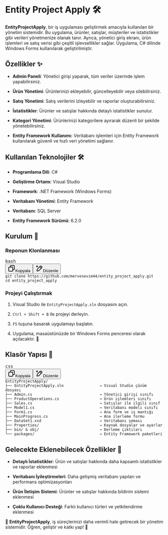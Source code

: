 <h1 data-start="73" data-end="101" class="">Entity Project Apply 🛠️</h1>
<p data-start="102" data-end="463" class=""><strong data-start="102" data-end="124">EntityProjectApply</strong>, bir iş uygulaması geliştirmek amacıyla kullanılan bir yönetim sistemidir. Bu uygulama, ürünler, satışlar, müşteriler ve istatistikler gibi verileri yönetmenize olanak tanır. Ayrıca, yönetici giriş ekranı, ürün işlemleri ve satış verisi gibi çeşitli işlevsellikler sağlar. 
  Uygulama, C# dilinde Windows Forms kullanılarak geliştirilmiştir.</p>
  <h2 data-start="465" data-end="480" class="">Özellikler ✨</h2>
  <ul data-start="482" data-end="1056">
<li data-start="482" data-end="571" class="" style="">
<p data-start="484" data-end="571" class=""><strong data-start="484" data-end="500">Admin Paneli</strong>: Yönetici girişi yaparak, tüm veriler üzerinde işlem yapabilirsiniz.</p>
</li>
<li data-start="572" data-end="657" class="" style="">
<p data-start="574" data-end="657" class=""><strong data-start="574" data-end="591">Ürün Yönetimi</strong>: Ürünlerinizi ekleyebilir, güncelleyebilir veya silebilirsiniz.</p>
</li>
<li data-start="658" data-end="742" class="" style="">
<p data-start="660" data-end="742" class=""><strong data-start="660" data-end="678">Satış Yönetimi</strong>: Satış verilerini izleyebilir ve raporlar oluşturabilirsiniz.</p>
</li>
<li data-start="743" data-end="825" class="" style="">
<p data-start="745" data-end="825" class=""><strong data-start="745" data-end="762">İstatistikler</strong>: Ürünler ve satışlar hakkında detaylı istatistikler sunulur.</p>
</li>
<li data-start="826" data-end="925" class="" style="">
<p data-start="828" data-end="925" class=""><strong data-start="828" data-end="849">Kategori Yönetimi</strong>: Ürünlerinizi kategorilere ayırarak düzenli bir şekilde yönetebilirsiniz.</p>
</li>
<li data-start="926" data-end="1056" class="" style="">
<p data-start="928" data-end="1056" class=""><strong data-start="928" data-end="958">Entity Framework Kullanımı</strong>: Veritabanı işlemleri için Entity Framework kullanılarak güvenli ve hızlı veri yönetimi sağlanır.</p>
</li>
</ul>
<h2 data-start="1058" data-end="1088" class="">Kullanılan Teknolojiler 🛠️</h2>
<ul data-start="1090" data-end="1323">
<li data-start="1090" data-end="1118" class="" style="">
<p data-start="1092" data-end="1118" class=""><strong data-start="1092" data-end="1112">Programlama Dili</strong>: C#</p>
</li>
<li data-start="1119" data-end="1159" class="" style="">
<p data-start="1121" data-end="1159" class=""><strong data-start="1121" data-end="1142">Geliştirme Ortamı</strong>: Visual Studio</p>
</li>
<li data-start="1160" data-end="1209" class="" style="">
<p data-start="1162" data-end="1209" class=""><strong data-start="1162" data-end="1175">Framework</strong>: .NET Framework (Windows Forms)</p>
</li>
<li data-start="1210" data-end="1255" class="" style="">
<p data-start="1212" data-end="1255" class=""><strong data-start="1212" data-end="1235">Veritabanı Yönetimi</strong>: Entity Framework</p>
</li>
<li data-start="1256" data-end="1286" class="" style="">
<p data-start="1258" data-end="1286" class=""><strong data-start="1258" data-end="1272">Veritabanı</strong>: SQL Server</p>
</li>
<li data-start="1287" data-end="1323" class="" style="">
<p data-start="1289" data-end="1323" class=""><strong data-start="1289" data-end="1316">Entity Framework Sürümü</strong>: 6.2.0</p>
</li>
</ul>
<h2 data-start="1325" data-end="1338" class="">Kurulum 🔧</h2>
<h3 data-start="1340" data-end="1363" class="">Reponun Klonlanması</h3>
<pre class="overflow-visible!" data-start="1365" data-end="1467"><div class="contain-inline-size rounded-md border-[0.5px] border-token-border-medium relative bg-token-sidebar-surface-primary"><div class="flex items-center text-token-text-secondary px-4 py-2 text-xs font-sans justify-between h-9 bg-token-sidebar-surface-primary dark:bg-token-main-surface-secondary select-none rounded-t-[5px]">bash</div><div class="sticky top-9"><div class="absolute end-0 bottom-0 flex h-9 items-center pe-2"><div class="bg-token-sidebar-surface-primary text-token-text-secondary dark:bg-token-main-surface-secondary flex items-center rounded-sm px-2 font-sans text-xs"><span class="" data-state="closed"><button class="flex gap-1 items-center select-none px-4 py-1" aria-label="Kopyala"><svg width="24" height="24" viewBox="0 0 24 24" fill="none" xmlns="http://www.w3.org/2000/svg" class="icon-xs"><path fill-rule="evenodd" clip-rule="evenodd" d="M7 5C7 3.34315 8.34315 2 10 2H19C20.6569 2 22 3.34315 22 5V14C22 15.6569 20.6569 17 19 17H17V19C17 20.6569 15.6569 22 14 22H5C3.34315 22 2 20.6569 2 19V10C2 8.34315 3.34315 7 5 7H7V5ZM9 7H14C15.6569 7 17 8.34315 17 10V15H19C19.5523 15 20 14.5523 20 14V5C20 4.44772 19.5523 4 19 4H10C9.44772 4 9 4.44772 9 5V7ZM5 9C4.44772 9 4 9.44772 4 10V19C4 19.5523 4.44772 20 5 20H14C14.5523 20 15 19.5523 15 19V10C15 9.44772 14.5523 9 14 9H5Z" fill="currentColor"></path></svg>Kopyala</button></span><span class="" data-state="closed"><button class="flex items-center gap-1 px-4 py-1 select-none"><svg width="24" height="24" viewBox="0 0 24 24" fill="none" xmlns="http://www.w3.org/2000/svg" class="icon-xs"><path d="M2.5 5.5C4.3 5.2 5.2 4 5.5 2.5C5.8 4 6.7 5.2 8.5 5.5C6.7 5.8 5.8 7 5.5 8.5C5.2 7 4.3 5.8 2.5 5.5Z" fill="currentColor" stroke="currentColor" stroke-linecap="round" stroke-linejoin="round"></path><path d="M5.66282 16.5231L5.18413 19.3952C5.12203 19.7678 5.09098 19.9541 5.14876 20.0888C5.19933 20.2067 5.29328 20.3007 5.41118 20.3512C5.54589 20.409 5.73218 20.378 6.10476 20.3159L8.97693 19.8372C9.72813 19.712 10.1037 19.6494 10.4542 19.521C10.7652 19.407 11.0608 19.2549 11.3343 19.068C11.6425 18.8575 11.9118 18.5882 12.4503 18.0497L20 10.5C21.3807 9.11929 21.3807 6.88071 20 5.5C18.6193 4.11929 16.3807 4.11929 15 5.5L7.45026 13.0497C6.91175 13.5882 6.6425 13.8575 6.43197 14.1657C6.24513 14.4392 6.09299 14.7348 5.97903 15.0458C5.85062 15.3963 5.78802 15.7719 5.66282 16.5231Z" stroke="currentColor" stroke-width="2" stroke-linecap="round" stroke-linejoin="round"></path><path d="M14.5 7L18.5 11" stroke="currentColor" stroke-width="2" stroke-linecap="round" stroke-linejoin="round"></path></svg>Düzenle</button></span></div></div></div><div class="overflow-y-auto p-4" dir="ltr"><code class="whitespace-pre! language-bash"><span><span>git </span><span><span class="hljs-built_in">clone</span></span><span> https://github.com/mervesevim44/entity_project_apply.git
</span><span><span class="hljs-built_in">cd</span></span><span> entity_project_apply
</span></span></code></div></div></pre>

<h3 data-start="1469" data-end="1492" class="">Projeyi Çalıştırmak</h3>
<ol data-start="1494" data-end="1727">
<li data-start="1494" data-end="1557" class="" style="">
<p data-start="1497" data-end="1557" class="">Visual Studio ile <code data-start="1515" data-end="1539">EntityProjectApply.sln</code> dosyasını açın.</p>
</li>
<li data-start="1558" data-end="1603" class="" style="">
<p data-start="1561" data-end="1603" class=""><code data-start="1561" data-end="1579">Ctrl + Shift + B</code> ile projeyi derleyin.</p>
</li>
<li data-start="1604" data-end="1649" class="" style="">
<p data-start="1607" data-end="1649" class=""><code data-start="1607" data-end="1611">F5</code> tuşuna basarak uygulamayı başlatın.</p>
</li>
<li data-start="1650" data-end="1727" class="" style="">
<p data-start="1653" data-end="1727" class="">Uygulama, masaüstünüzde bir Windows Forms penceresi olarak açılacaktır. 📱</p>
</li>
</ol>

<h2 data-start="1729" data-end="1748" class="">Klasör Yapısı 📁</h2>
<pre class="overflow-visible!" data-start="1750" data-end="2517"><div class="contain-inline-size rounded-md border-[0.5px] border-token-border-medium relative bg-token-sidebar-surface-primary"><div class="flex items-center text-token-text-secondary px-4 py-2 text-xs font-sans justify-between h-9 bg-token-sidebar-surface-primary dark:bg-token-main-surface-secondary select-none rounded-t-[5px]">css</div><div class="sticky top-9"><div class="absolute end-0 bottom-0 flex h-9 items-center pe-2"><div class="bg-token-sidebar-surface-primary text-token-text-secondary dark:bg-token-main-surface-secondary flex items-center rounded-sm px-2 font-sans text-xs"><span class="" data-state="closed"><button class="flex gap-1 items-center select-none px-4 py-1" aria-label="Kopyala"><svg width="24" height="24" viewBox="0 0 24 24" fill="none" xmlns="http://www.w3.org/2000/svg" class="icon-xs"><path fill-rule="evenodd" clip-rule="evenodd" d="M7 5C7 3.34315 8.34315 2 10 2H19C20.6569 2 22 3.34315 22 5V14C22 15.6569 20.6569 17 19 17H17V19C17 20.6569 15.6569 22 14 22H5C3.34315 22 2 20.6569 2 19V10C2 8.34315 3.34315 7 5 7H7V5ZM9 7H14C15.6569 7 17 8.34315 17 10V15H19C19.5523 15 20 14.5523 20 14V5C20 4.44772 19.5523 4 19 4H10C9.44772 4 9 4.44772 9 5V7ZM5 9C4.44772 9 4 9.44772 4 10V19C4 19.5523 4.44772 20 5 20H14C14.5523 20 15 19.5523 15 19V10C15 9.44772 14.5523 9 14 9H5Z" fill="currentColor"></path></svg>Kopyala</button></span><span class="" data-state="closed"><button class="flex items-center gap-1 px-4 py-1 select-none"><svg width="24" height="24" viewBox="0 0 24 24" fill="none" xmlns="http://www.w3.org/2000/svg" class="icon-xs"><path d="M2.5 5.5C4.3 5.2 5.2 4 5.5 2.5C5.8 4 6.7 5.2 8.5 5.5C6.7 5.8 5.8 7 5.5 8.5C5.2 7 4.3 5.8 2.5 5.5Z" fill="currentColor" stroke="currentColor" stroke-linecap="round" stroke-linejoin="round"></path><path d="M5.66282 16.5231L5.18413 19.3952C5.12203 19.7678 5.09098 19.9541 5.14876 20.0888C5.19933 20.2067 5.29328 20.3007 5.41118 20.3512C5.54589 20.409 5.73218 20.378 6.10476 20.3159L8.97693 19.8372C9.72813 19.712 10.1037 19.6494 10.4542 19.521C10.7652 19.407 11.0608 19.2549 11.3343 19.068C11.6425 18.8575 11.9118 18.5882 12.4503 18.0497L20 10.5C21.3807 9.11929 21.3807 6.88071 20 5.5C18.6193 4.11929 16.3807 4.11929 15 5.5L7.45026 13.0497C6.91175 13.5882 6.6425 13.8575 6.43197 14.1657C6.24513 14.4392 6.09299 14.7348 5.97903 15.0458C5.85062 15.3963 5.78802 15.7719 5.66282 16.5231Z" stroke="currentColor" stroke-width="2" stroke-linecap="round" stroke-linejoin="round"></path><path d="M14.5 7L18.5 11" stroke="currentColor" stroke-width="2" stroke-linecap="round" stroke-linejoin="round"></path></svg>Düzenle</button></span></div></div></div><div class="overflow-y-auto p-4" dir="ltr"><code class="whitespace-pre!"><span><span>EntityProjectApply/
├── EntityProjectApply</span><span><span class="hljs-selector-class">.sln</span></span><span>                → Visual Studio çözüm dosyası
├── Admin</span><span><span class="hljs-selector-class">.cs</span></span><span>                              → Yönetici giriş</span><span><span class="hljs-selector-tag">i</span></span><span> sınıfı
├── ProductOperations</span><span><span class="hljs-selector-class">.cs</span></span><span>                  → Ürün </span><span><span class="hljs-selector-tag">i</span></span><span>şlemleri sınıfı
├── Sales</span><span><span class="hljs-selector-class">.cs</span></span><span>                              → Satışlar ile ilgili sınıf
├── Model1</span><span><span class="hljs-selector-class">.cs</span></span><span>                             → Veritabanı modeli sınıfı
├── Form1</span><span><span class="hljs-selector-class">.cs</span></span><span>                              → Ana </span><span><span class="hljs-selector-tag">form</span></span><span> ve </span><span><span class="hljs-selector-tag">i</span></span><span>ş mantığı
├── MainProgress</span><span><span class="hljs-selector-class">.cs</span></span><span>                       → Ana ilerleme formu
├── DataSet1</span><span><span class="hljs-selector-class">.xsd</span></span><span>                          → Veritabanı şeması
├── Properties/                           → Kaynak dosyalar ve ayarlar
├── bin/ &amp; obj/                           → Derleme çıktıları
└── packages/                             → Entity Framework paketleri
</span></span></code></div></div></pre>

<h2 data-start="2858" data-end="2898" class="">Gelecekte Eklenebilecek Özellikler 🌱</h2>
<ul data-start="2900" data-end="3277">
<li data-start="2900" data-end="3006" class="" style="">
<p data-start="2902" data-end="3006" class=""><strong data-start="2902" data-end="2927">Detaylı İstatistikler</strong>: Ürün ve satışlar hakkında daha kapsamlı istatistikler ve raporlar eklenmesi</p>
</li>
<li data-start="3007" data-end="3107" class="" style="">
<p data-start="3009" data-end="3107" class=""><strong data-start="3009" data-end="3039">Veritabanı İyileştirmeleri</strong>: Daha gelişmiş veritabanı yapıları ve performans optimizasyonları</p>
</li>
<li data-start="3108" data-end="3194" class="" style="">
<p data-start="3110" data-end="3194" class=""><strong data-start="3110" data-end="3135">Ürün İletişim Sistemi</strong>: Ürünler ve satışlar hakkında bildirim sistemi eklenmesi</p>
</li>
<li data-start="3195" data-end="3277" class="" style="">
<p data-start="3197" data-end="3277" class=""><strong data-start="3197" data-end="3224">Çoklu Kullanıcı Desteği</strong>: Farklı kullanıcı türleri ve yetkilendirme eklenmesi</p>
</li>
</ul>
<p data-start="3284" data-end="3412" class="">🎯 <strong data-start="3287" data-end="3309">EntityProjectApply</strong>, iş süreçlerinizi daha verimli hale getirecek bir yönetim sistemidir. Öğren, geliştir ve katkı yap! 🚀</p>






